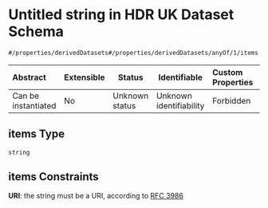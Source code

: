 # Untitled string in HDR UK Dataset Schema

```txt
#/properties/derivedDatasets#/properties/derivedDatasets/anyOf/1/items
```




| Abstract            | Extensible | Status         | Identifiable            | Custom Properties | Additional Properties | Access Restrictions | Defined In                                                                               |
| :------------------ | ---------- | -------------- | ----------------------- | :---------------- | --------------------- | ------------------- | ---------------------------------------------------------------------------------------- |
| Can be instantiated | No         | Unknown status | Unknown identifiability | Forbidden         | Allowed               | none                | [dataset.schema.json\*](../../schema/dataset/dataset.schema.json "open original schema") |

## items Type

`string`

## items Constraints

**URI**: the string must be a URI, according to [RFC 3986](https://tools.ietf.org/html/rfc4291 "check the specification")
